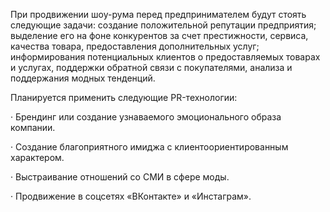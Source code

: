 При продвижении шоу-рума перед предпринимателем будут стоять следующие задачи: создание положительной репутации предприятия; выделение его на фоне конкурентов за счет престижности, сервиса, качества товара, предоставления дополнительных услуг; информирования потенциальных клиентов о предоставляемых товарах и услугах, поддержки обратной связи с покупателями, анализа и поддержания модных тенденций.

Планируется применить следующие PR-технологии:

·   Брендинг или создание узнаваемого эмоционального образа  компании.

·   Создание благоприятного имиджа с клиентоориентированным характером.

·   Выстраивание отношений со СМИ в сфере моды.

·   Продвижение в соцсетях «ВКонтакте» и «Инстаграм».
